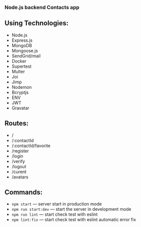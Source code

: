 ### Node.js backend Contacts app

## Using Technologies:

- Node.js
- Express.js
- MongoDB
- Mongoose.js
- SendGrid/mail
- Docker
- Supertest
- Multer
- Joi
- Jimp
- Nodemon
- Bcryptjs
- ENV
- JWT
- Gravatar

## Routes:

- /
- /:contactId
- /:contactId/favorite
- /register
- /login
- /verify
- /logout
- /curent
- /avatars

## Commands:

- `npm start` &mdash; server start in production mode
- `npm run start:dev` &mdash; start the server in development mode
- `npm run lint` &mdash; start check test with eslint
- `npm lint:fix` &mdash; start check test with eslint automatic error fix
